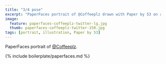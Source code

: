 ```yaml
---
title: "3/4 pose"
excerpt: "PaperFaces portrait of @Coffeeplz drawn with Paper by 53 on an iPad."
image: 
  feature: paperfaces-coffeeplz-twitter-lg.jpg
  thumb: paperfaces-coffeeplz-twitter-150.jpg
tags: [portrait, illustration, Paper by 53]
---
```


PaperFaces portrait of [@Coffeeplz](http://twitter.com/Coffeeplz).

{% include boilerplate/paperfaces.md %}